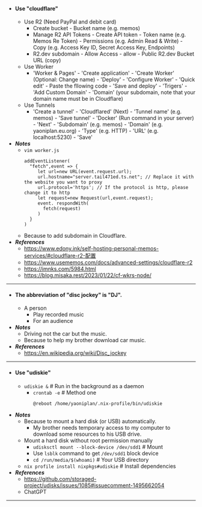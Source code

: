 - #### Use "cloudflare" 
    - Use R2 (Need PayPal and debit card)
        - Create bucket - Bucket name (e.g. memos)
        - Manage R2 API Tokens - Create API token - Token name (e.g. Memos Re Token) - Permissions (e.g. Admin Read & Write) - Copy (e.g. Access Key ID, Secret Access Key, Endpoints)
        - R2.dev subdomain - Allow Access - allow - Public R2.dev Bucket URL (copy)
    - Use Worker
        - 'Worker & Pages' - 'Create application' - 'Create Worker' (Optional: Change name) - 'Deploy' - 'Configure Worker' - 'Quick edit' - Paste the fllowing code - 'Save and deploy' - 'Trigers' - 'Add Custom Domain' - 'Domain' (your subdomain, note that your domain name must be in Cloudflare)
    - Use Tunnels
        - 'Create a tunnel' - 'Cloudflared' (Next) - 'Tunnel name' (e.g. memos) - 'Save tunnel' - 'Docker' (Run command in your server) - 'Next' - 'Subdomain' (e.g. memos) - 'Domain' (e.g. yaoniplan.eu.org) - 'Type' (e.g. HTTP) - 'URL' (e.g. localhost:5230) - 'Save'
- ***Notes***
    - `vim worker.js`
      ```
      addEventListener(
        "fetch",event => {
           let url=new URL(event.request.url);
           url.hostname="server.tail471ed.ts.net"; // Replace it with the website you want to proxy
           url.protocol='https'; // If the protocol is http, please change it to http
           let request=new Request(url,event.request);
           event. respondWith(
             fetch(request)
           )
        }
      )
      ```
    - Because to add subdomain in Cloudflare.
- ***References***
    - https://www.edony.ink/self-hosting-personal-memos-services/#cloudflare-r2-配置
    - https://www.usememos.com/docs/advanced-settings/cloudflare-r2
    - https://imnks.com/5984.html
    - https://blog.misaka.rest/2023/01/22/cf-wkrs-node/
- ---
- #### The abbreviation of "disc jockey" is "DJ".
    - A person
        - Play recorded music
        - For an audience
- ***Notes***
    - Driving not the car but the music.
    - Because to help my brother download car music.
- ***References***
    - https://en.wikipedia.org/wiki/Disc_jockey
- ---
- #### Use "udiskie"
    - `udiskie &` # Run in the background as a daemon
        - `crontab -e` # Method one
          ```
          @reboot /home/yaoniplan/.nix-profile/bin/udiskie
          ```
- ***Notes***
    - Because to mount a hard disk (or USB) automatically.
        - My brother needs temporary access to my computer to download some resources to his USB drive.
    - Mount a hard disk without root permission manually
        - `udisksctl mount --block-device /dev/sdd1` # Mount
        - Use `lsblk` command to get `/dev/sdd1` block device
        - `cd /run/media/$(whoami)` # Your USB directory
    - `nix profile install nixpkgs#udiskie` # Install dependencies
- ***References***
    - https://github.com/storaged-project/udisks/issues/1085#issuecomment-1495662054
    - ChatGPT
- ---
